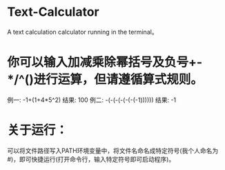 # Text-Calculator
A text calculation calculator running in the terminal。

# 你可以输入加减乘除幂括号及负号+-*/^()进行运算，但请遵循算式规则。
例一: -1+(1+4*5^2)
结果: 100
例二: -(-(-(-(-(-(-1))))))
结果: -1

# 关于运行： 
可以将文件路径写入PATH环境变量中，将文件名命名成特定符号(我个人命名为#)，即可快捷运行(打开命令行，输入特定符号即可启动程序)。
